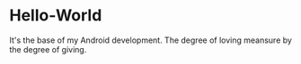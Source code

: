 # Hello-World
It's the base of my Android development.
The degree of loving meansure by the degree of giving.
